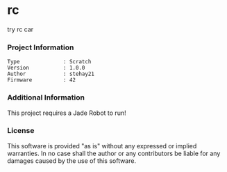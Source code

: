 rc
================

try rc car

### Project Information
```
Type              : Scratch
Version           : 1.0.0
Author            : stehay21
Firmware          : 42
```

### Additional Information
This project requires a Jade Robot to run!

### License
This software is provided "as is" without any expressed or implied warranties.  In no case shall the author or any contributors be liable for any damages caused by the use of this software.


